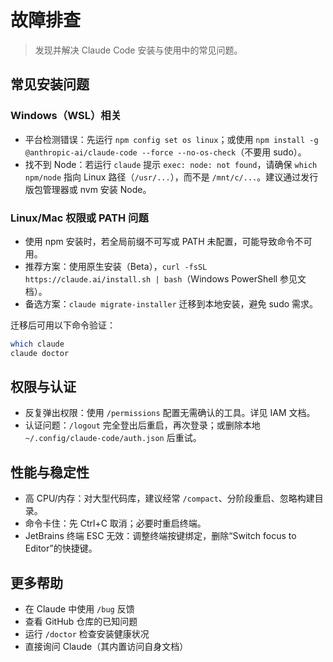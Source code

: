 # 故障排查

> 发现并解决 Claude Code 安装与使用中的常见问题。

## 常见安装问题

### Windows（WSL）相关

- 平台检测错误：先运行 `npm config set os linux`；或使用 `npm install -g @anthropic-ai/claude-code --force --no-os-check`（不要用 sudo）。
- 找不到 Node：若运行 `claude` 提示 `exec: node: not found`，请确保 `which npm/node` 指向 Linux 路径（`/usr/...`），而不是 `/mnt/c/...`。建议通过发行版包管理器或 nvm 安装 Node。

### Linux/Mac 权限或 PATH 问题

- 使用 npm 安装时，若全局前缀不可写或 PATH 未配置，可能导致命令不可用。
- 推荐方案：使用原生安装（Beta），`curl -fsSL https://claude.ai/install.sh | bash`（Windows PowerShell 参见文档）。
- 备选方案：`claude migrate-installer` 迁移到本地安装，避免 sudo 需求。

迁移后可用以下命令验证：

```bash
which claude
claude doctor
```

## 权限与认证

- 反复弹出权限：使用 `/permissions` 配置无需确认的工具。详见 IAM 文档。
- 认证问题：`/logout` 完全登出后重启，再次登录；或删除本地 `~/.config/claude-code/auth.json` 后重试。

## 性能与稳定性

- 高 CPU/内存：对大型代码库，建议经常 `/compact`、分阶段重启、忽略构建目录。
- 命令卡住：先 Ctrl+C 取消；必要时重启终端。
- JetBrains 终端 ESC 无效：调整终端按键绑定，删除“Switch focus to Editor”的快捷键。

## 更多帮助

- 在 Claude 中使用 `/bug` 反馈
- 查看 GitHub 仓库的已知问题
- 运行 `/doctor` 检查安装健康状况
- 直接询问 Claude（其内置访问自身文档）

